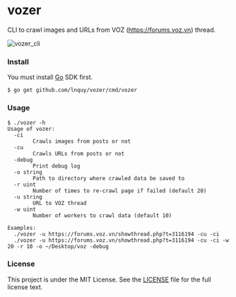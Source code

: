 # vozer
CLI to crawl images and URLs from VOZ (https://forums.voz.vn) thread.  

![vozer_cli](https://github.com/lnquy/vozer/blob/master/vozer_cli.gif)

### Install
You must install [Go](https://golang.org) SDK first.
```shell
$ go get github.com/lnquy/vozer/cmd/vozer
```

### Usage
```shell
$ ./vozer -h
Usage of vozer:
  -ci
    	Crawls images from posts or not
  -cu
    	Crawls URLs from posts or not
  -debug
    	Print debug log
  -o string
    	Path to directory where crawled data be saved to
  -r uint
    	Number of times to re-crawl page if failed (default 20)
  -u string
    	URL to VOZ thread
  -w uint
    	Number of workers to crawl data (default 10)
    	
Examples:
  ./vozer -u https://forums.voz.vn/showthread.php?t=3116194 -cu -ci
  ./vozer -u https://forums.voz.vn/showthread.php?t=3116194 -cu -ci -w 20 -r 10 -o ~/Desktop/voz -debug
```

### License
This project is under the MIT License. See the [LICENSE](https://github.com/lnquy/vozer/blob/master/LICENSE) file for the full license text.
